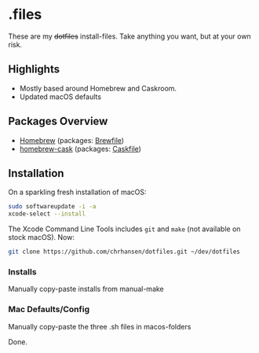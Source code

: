 # .files

These are my ~~dotfiles~~ install-files. Take anything you want, but at your own risk.

## Highlights

- Mostly based around Homebrew and Caskroom.
- Updated macOS defaults

## Packages Overview

- [Homebrew](https://brew.sh) (packages: [Brewfile](./install/Brewfile))
- [homebrew-cask](https://github.com/Homebrew/homebrew-cask) (packages: [Caskfile](./install/Caskfile))

## Installation

On a sparkling fresh installation of macOS:

```bash
sudo softwareupdate -i -a
xcode-select --install
```

The Xcode Command Line Tools includes `git` and `make` (not available on stock macOS). Now:

```bash
git clone https://github.com/chrhansen/dotfiles.git ~/dev/dotfiles
```

### Installs
Manually copy-paste installs from manual-make

### Mac Defaults/Config
Manually copy-paste the three .sh files in macos-folders

Done.
